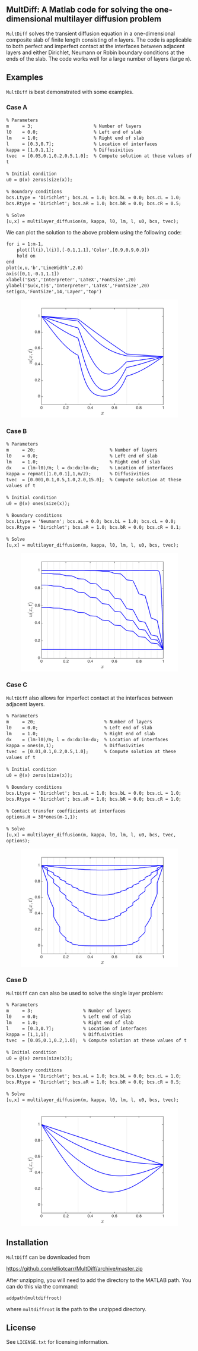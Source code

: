 ## MultDiff: A Matlab code for solving the one-dimensional multilayer diffusion problem

``MultDiff`` solves the transient diffusion equation in a one-dimensional composite slab of finite length consisting of `m` layers. The code is applicable to both perfect and imperfect contact at the interfaces between adjacent layers and either Dirichlet, Neumann or Robin boundary conditions at the ends of the slab. The code works well for a large number of layers (large `m`).

<!--- Most approaches for this problem require the solution of a complex transcendental equation arising from the determinant of a `2m by 2m` matrix for the eigenvalues, which is difficult to solve for large `m`. Our approach is based on a semi-analytic method based on the Laplace transform and an orthogonal eigenfunction expansion involving eigenvalues that are obtained either explicitly or by solving simple transcendental equations. -->

## Examples

``MultDiff`` is best demonstrated with some examples.

### Case A

```
% Parameters
m     = 3;                       % Number of layers
l0    = 0.0;                     % Left end of slab
lm    = 1.0;                     % Right end of slab
l     = [0.3,0.7];               % Location of interfaces
kappa = [1,0.1,1];               % Diffusivities 
tvec  = [0.05,0.1,0.2,0.5,1.0];  % Compute solution at these values of t

% Initial condition
u0 = @(x) zeros(size(x));     

% Boundary conditions
bcs.Ltype = 'Dirichlet'; bcs.aL = 1.0; bcs.bL = 0.0; bcs.cL = 1.0;
bcs.Rtype = 'Dirichlet'; bcs.aR = 1.0; bcs.bR = 0.0; bcs.cR = 0.5;

% Solve
[u,x] = multilayer_diffusion(m, kappa, l0, lm, l, u0, bcs, tvec);
```

We can plot the solution to the above problem using the following code:

```
for i = 1:m-1, 
    plot([l(i),l(i)],[-0.1,1.1],'Color',[0.9,0.9,0.9])
    hold on
end
plot(x,u,'b','LineWidth',2.0)
axis([0,1,-0.1,1.1])
xlabel('$x$','Interpreter','LaTeX','FontSize',20)
ylabel('$u(x,t)$','Interpreter','LaTeX','FontSize',20)
set(gca,'FontSize',14,'Layer','top')
```

<figure><img src="https://github.com/elliotcarr/MultDiff/raw/master/figures/CaseA.png"></figure>

### Case B

```
% Parameters
m     = 20;                            % Number of layers
l0    = 0.0;                           % Left end of slab
lm    = 1.0;                           % Right end of slab
dx    = (lm-l0)/m; l = dx:dx:lm-dx;    % Location of interfaces
kappa = repmat([1.0,0.1],1,m/2);       % Diffusivities 
tvec  = [0.001,0.1,0.5,1.0,2.0,15.0];  % Compute solution at these values of t

% Initial condition
u0 = @(x) ones(size(x));            

% Boundary conditions
bcs.Ltype = 'Neumann'; bcs.aL = 0.0; bcs.bL = 1.0; bcs.cL = 0.0;
bcs.Rtype = 'Dirichlet'; bcs.aR = 1.0; bcs.bR = 0.0; bcs.cR = 0.1;

% Solve
[u,x] = multilayer_diffusion(m, kappa, l0, lm, l, u0, bcs, tvec);
```

<figure><img src="https://github.com/elliotcarr/MultDiff/raw/master/figures/CaseB.png"></figure>


### Case C

`MultDiff` also allows for imperfect contact at the interfaces between adjacent layers.

```
% Parameters
m     = 20;                          % Number of layers
l0    = 0.0;                         % Left end of slab
lm    = 1.0;                         % Right end of slab
dx    = (lm-l0)/m; l = dx:dx:lm-dx;  % Location of interfaces
kappa = ones(m,1);                   % Diffusivities 
tvec  = [0.01,0.1,0.2,0.5,1.0];      % Compute solution at these values of t

% Initial condition
u0 = @(x) zeros(size(x));     

% Boundary conditions
bcs.Ltype = 'Dirichlet'; bcs.aL = 1.0; bcs.bL = 0.0; bcs.cL = 1.0;
bcs.Rtype = 'Dirichlet'; bcs.aR = 1.0; bcs.bR = 0.0; bcs.cR = 1.0;

% Contact transfer coefficients at interfaces
options.H = 30*ones(m-1,1);

% Solve
[u,x] = multilayer_diffusion(m, kappa, l0, lm, l, u0, bcs, tvec, options);
```

<figure><img src="https://github.com/elliotcarr/MultDiff/raw/master/figures/CaseC.png"></figure>

### Case D

`MultDiff` can can also be used to solve the single layer problem:

```
% Parameters
m     = 3;                   % Number of layers
l0    = 0.0;                 % Left end of slab
lm    = 1.0;                 % Right end of slab
l     = [0.3,0.7];           % Location of interfaces
kappa = [1,1,1];             % Diffusivities 
tvec  = [0.05,0.1,0.2,1.0];  % Compute solution at these values of t

% Initial condition
u0 = @(x) zeros(size(x));     

% Boundary conditions
bcs.Ltype = 'Dirichlet'; bcs.aL = 1.0; bcs.bL = 0.0; bcs.cL = 1.0;
bcs.Rtype = 'Dirichlet'; bcs.aR = 1.0; bcs.bR = 0.0; bcs.cR = 0.5;

% Solve
[u,x] = multilayer_diffusion(m, kappa, l0, lm, l, u0, bcs, tvec);
```

<figure><img src="https://github.com/elliotcarr/MultDiff/raw/master/figures/CaseD.png"></figure>

## Installation

``MultDiff`` can be downloaded from

https://github.com/elliotcarr/MultDiff/archive/master.zip

After unzipping, you will need to add the directory to the MATLAB path. You can do
this via the command:
```
addpath(multdiffroot)
```
where `multdiffroot` is the path to the unzipped directory.

## License

See `LICENSE.txt` for licensing information.
